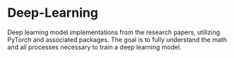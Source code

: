 # Deep-Learning
Deep learning model implementations from the research papers, utilizing PyTorch and associated packages. The goal is to fully understand the math and all processes necessary to train a deep learning model.

